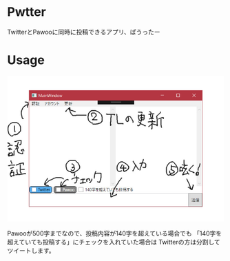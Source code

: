 # Pwtter
TwitterとPawooに同時に投稿できるアプリ、ぱうったー

# Usage
![](./usage.jpg)

Pawooが500字までなので、投稿内容が140字を超えている場合でも
「140字を超えていても投稿する」にチェックを入れていた場合は
Twitterの方は分割してツイートします。
